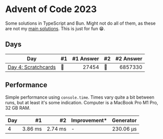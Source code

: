 # Advent of Code 2023

Some solutions in TypeScript and Bun. Might not do all of them, as these are not my [main
solutions](https://github.com/believer/advent-of-code/tree/master/rust/2023). This is just for fun 😁.

## Days

| Day                                                                                                            | #1  | #1 Answer | #2  | #2 Answer |
| -------------------------------------------------------------------------------------------------------------- | --- | --------: | --- | --------: |
| [Day 4: Scratchcards](https://github.com/believer/advent-of-code/blob/master/typescript/2023/src/day4/day4.ts) | 🌟  |     27454 | 🌟  |   6857330 |

## Performance

Simple performance using `console.time`. Times vary quite a bit between runs, but at least it's some indication. Computer is a MacBook Pro M1 Pro, 32 GB RAM.

| Day |      #1 |      #2 | Improvement\* | Generator |
| --- | ------: | ------: | ------------- | --------: |
| 4   | 3.86 ms | 2.74 ms | -             | 230.06 µs |
